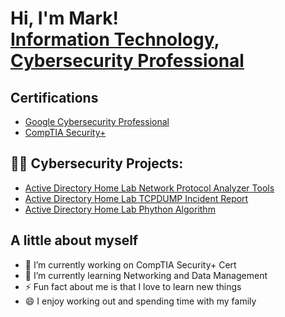 <h1>Hi, I'm Mark! <br/><a href="https://github.com/MarkElizondo">Information Technology</a>, <a href="https://www.linkedin.com/in/mark-elizondo-91aa28ab/">Cybersecurity Professional</a>

 <h2>Certifications</h2>

- [Google Cybersecurity Professional](https://coursera.org/share/7c2da8a4e38e5d0302f6a6b329f4998b)
- [CompTIA Security+](https://static.vecteezy.com/system/resources/previews/002/241/283/large_2x/coming-soon-neon-signs-style-text-free-vector.jpg)

<h2>👨‍💻 Cybersecurity Projects:</h2>
  
- [Active Directory Home Lab Network Protocol Analyzer Tools](https://github.com/MarkElizondo/Network-Protocol-Analyzer-Tools) 
- [Active Directory Home Lab TCPDUMP Incident Report](https://github.com/MarkElizondo/Incident-Report-Analysis-using-TCPDUMP)
- [Active Directory Home Lab Phython Algorithm](https://github.com/MarkElizondo/Python-Algorithm)

<h2>A little about myself</h2>

- 🔭 I’m currently working on CompTIA Security+ Cert
- 🌱 I’m currently learning Networking and Data Management
- ⚡ Fun fact about me is that I love to learn new things
- 😄 I enjoy working out and spending time with my family
